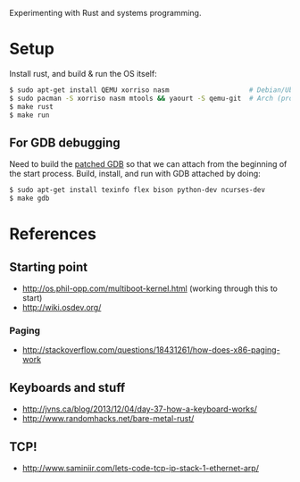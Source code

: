 Experimenting with Rust and systems programming.

# Setup

Install rust, and build & run the OS itself:

```bash
$ sudo apt-get install QEMU xorriso nasm                    # Debian/Ubuntu
$ sudo pacman -S xorriso nasm mtools && yaourt -S qemu-git  # Arch (problems with pacman -S qemu?)
$ make rust
$ make run
```

## For GDB debugging

Need to build the [patched GDB](http://os.phil-opp.com/set-up-gdb.html) so that
we can attach from the beginning of the start process. Build, install, and run
with GDB attached by doing:

```bash
$ sudo apt-get install texinfo flex bison python-dev ncurses-dev
$ make gdb
```

# References

## Starting point
- http://os.phil-opp.com/multiboot-kernel.html (working through this to start)
- http://wiki.osdev.org/
### Paging
- http://stackoverflow.com/questions/18431261/how-does-x86-paging-work

## Keyboards and stuff
- http://jvns.ca/blog/2013/12/04/day-37-how-a-keyboard-works/
- http://www.randomhacks.net/bare-metal-rust/

## TCP!
- http://www.saminiir.com/lets-code-tcp-ip-stack-1-ethernet-arp/
